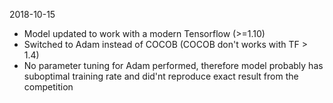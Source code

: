 2018-10-15
- Model updated to work with a modern Tensorflow (>=1.10)
- Switched to Adam instead of COCOB (COCOB don't works with TF > 1.4)
- No parameter tuning for Adam performed, therefore model probably has
 suboptimal training rate and did'nt reproduce exact result from the competition